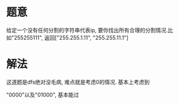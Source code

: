 # 题意
给定一个没有任何分割的字符串代表ip, 要你找出所有合理的分割情况.比如"255255111", 返回["255.255.1.11", "255.255.11.1"]

# 解法
这道题是dfs绝对没毛病, 难点就是考虑0的情况. 基本上考虑到

"0000"以及"01000", 基本能过
